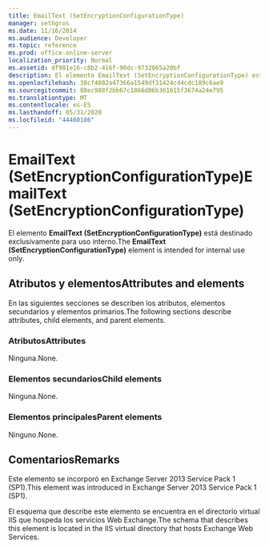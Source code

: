 ```yaml
---
title: EmailText (SetEncryptionConfigurationType)
manager: sethgros
ms.date: 11/16/2014
ms.audience: Developer
ms.topic: reference
ms.prod: office-online-server
localization_priority: Normal
ms.assetid: df981e16-c8b2-416f-90dc-9732065a20bf
description: El elemento EmailText (SetEncryptionConfigurationType) está destinado exclusivamente para uso interno.
ms.openlocfilehash: 38cf4082a47366a1549df31424cd4cdc189c6ae9
ms.sourcegitcommit: 88ec988f2bb67c1866d06b361615f3674a24e795
ms.translationtype: MT
ms.contentlocale: es-ES
ms.lasthandoff: 05/31/2020
ms.locfileid: "44460186"
---
```

# <a name="emailtext-setencryptionconfigurationtype"></a><span data-ttu-id="ed74b-103">EmailText (SetEncryptionConfigurationType)</span><span class="sxs-lookup"><span data-stu-id="ed74b-103">EmailText (SetEncryptionConfigurationType)</span></span>

<span data-ttu-id="ed74b-104">El elemento **EmailText (SetEncryptionConfigurationType)** está destinado exclusivamente para uso interno.</span><span class="sxs-lookup"><span data-stu-id="ed74b-104">The **EmailText (SetEncryptionConfigurationType)** element is intended for internal use only.</span></span> 

## <a name="attributes-and-elements"></a><span data-ttu-id="ed74b-105">Atributos y elementos</span><span class="sxs-lookup"><span data-stu-id="ed74b-105">Attributes and elements</span></span>

<span data-ttu-id="ed74b-106">En las siguientes secciones se describen los atributos, elementos secundarios y elementos primarios.</span><span class="sxs-lookup"><span data-stu-id="ed74b-106">The following sections describe attributes, child elements, and parent elements.</span></span>
  
### <a name="attributes"></a><span data-ttu-id="ed74b-107">Atributos</span><span class="sxs-lookup"><span data-stu-id="ed74b-107">Attributes</span></span>

<span data-ttu-id="ed74b-108">Ninguna.</span><span class="sxs-lookup"><span data-stu-id="ed74b-108">None.</span></span>
  
### <a name="child-elements"></a><span data-ttu-id="ed74b-109">Elementos secundarios</span><span class="sxs-lookup"><span data-stu-id="ed74b-109">Child elements</span></span>

<span data-ttu-id="ed74b-110">Ninguna.</span><span class="sxs-lookup"><span data-stu-id="ed74b-110">None.</span></span>
  
### <a name="parent-elements"></a><span data-ttu-id="ed74b-111">Elementos principales</span><span class="sxs-lookup"><span data-stu-id="ed74b-111">Parent elements</span></span>

<span data-ttu-id="ed74b-112">Ninguno.</span><span class="sxs-lookup"><span data-stu-id="ed74b-112">None.</span></span>
  
## <a name="remarks"></a><span data-ttu-id="ed74b-113">Comentarios</span><span class="sxs-lookup"><span data-stu-id="ed74b-113">Remarks</span></span>

<span data-ttu-id="ed74b-114">Este elemento se incorporó en Exchange Server 2013 Service Pack 1 (SP1).</span><span class="sxs-lookup"><span data-stu-id="ed74b-114">This element was introduced in Exchange Server 2013 Service Pack 1 (SP1).</span></span>
  
<span data-ttu-id="ed74b-115">El esquema que describe este elemento se encuentra en el directorio virtual IIS que hospeda los servicios Web Exchange.</span><span class="sxs-lookup"><span data-stu-id="ed74b-115">The schema that describes this element is located in the IIS virtual directory that hosts Exchange Web Services.</span></span>
  

